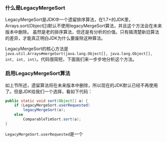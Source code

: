 ### 什么是LegacyMergeSort
LegacyMergeSort是JDK中一个遗留排序算法，在1.7+的JDK里，Arrays.sort(Object[])默认不使用legacyMergeSort算法，并且这个方法会在未来版本中删除。
虽然是老的排序算法，但还是有分析的价值。只有搞清楚新旧算法的差异，才能真正明白JDK为什么要废除这种算法。

LegacyMergeSort的核心方法是`java.util.Arrays#mergeSort(java.lang.Object[], java.lang.Object[], int, int, int)`。代码很简短，下面我们来一步步地分析这个方法。

### 启用LegacyMergeSort算法
如上节所述，遗留算法将在未来版本中删除，所以现在的JDK默认已经不再使用了。但是JDK给我们一个选择，看如下代码：
````java
public static void sort(Object[] a) {
    if (LegacyMergeSort.userRequested)
        legacyMergeSort(a);
    else
        ComparableTimSort.sort(a);
}
````
`LegacyMergeSort.userRequested`是一个
